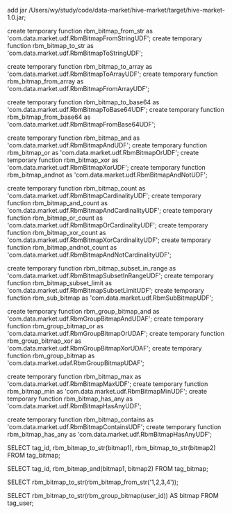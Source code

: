 add jar /Users/wy/study/code/data-market/hive-market/target/hive-market-1.0.jar;

create temporary function rbm_bitmap_from_str as 'com.data.market.udf.RbmBitmapFromStringUDF';
create temporary function rbm_bitmap_to_str as 'com.data.market.udf.RbmBitmapToStringUDF';

create temporary function rbm_bitmap_to_array as 'com.data.market.udf.RbmBitmapToArrayUDF';
create temporary function rbm_bitmap_from_array as 'com.data.market.udf.RbmBitmapFromArrayUDF';

create temporary function rbm_bitmap_to_base64 as 'com.data.market.udf.RbmBitmapToBase64UDF';
create temporary function rbm_bitmap_from_base64 as 'com.data.market.udf.RbmBitmapFromBase64UDF';

create temporary function rbm_bitmap_and as 'com.data.market.udf.RbmBitmapAndUDF';
create temporary function rbm_bitmap_or as 'com.data.market.udf.RbmBitmapOrUDF';
create temporary function rbm_bitmap_xor as 'com.data.market.udf.RbmBitmapXorUDF';
create temporary function rbm_bitmap_andnot as 'com.data.market.udf.RbmBitmapAndNotUDF';

create temporary function rbm_bitmap_count as 'com.data.market.udf.RbmBitmapCardinalityUDF';
create temporary function rbm_bitmap_and_count as 'com.data.market.udf.RbmBitmapAndCardinalityUDF';
create temporary function rbm_bitmap_or_count as 'com.data.market.udf.RbmBitmapOrCardinalityUDF';
create temporary function rbm_bitmap_xor_count as 'com.data.market.udf.RbmBitmapXorCardinalityUDF';
create temporary function rbm_bitmap_andnot_count as 'com.data.market.udf.RbmBitmapAndNotCardinalityUDF';

create temporary function rbm_bitmap_subset_in_range as 'com.data.market.udf.RbmBitmapSubsetInRangeUDF';
create temporary function rbm_bitmap_subset_limit as 'com.data.market.udf.RbmBitmapSubsetLimitUDF';
create temporary function rbm_sub_bitmap as 'com.data.market.udf.RbmSubBitmapUDF';


create temporary function rbm_group_bitmap_and as 'com.data.market.udf.RbmGroupBitmapAndUDAF';
create temporary function rbm_group_bitmap_or as 'com.data.market.udf.RbmGroupBitmapOrUDAF';
create temporary function rbm_group_bitmap_xor as 'com.data.market.udf.RbmGroupBitmapXorUDAF';
create temporary function rbm_group_bitmap as 'com.data.market.udaf.RbmGroupBitmapUDAF';


create temporary function rbm_bitmap_max as 'com.data.market.udf.RbmBitmapMaxUDF';
create temporary function rbm_bitmap_min as 'com.data.market.udf.RbmBitmapMinUDF';
create temporary function rbm_bitmap_has_any as 'com.data.market.udf.RbmBitmapHasAnyUDF';

create temporary function rbm_bitmap_contains as 'com.data.market.udf.RbmBitmapContainsUDF';
create temporary function rbm_bitmap_has_any as 'com.data.market.udf.RbmBitmapHasAnyUDF';


SELECT tag_id, rbm_bitmap_to_str(bitmap1), rbm_bitmap_to_str(bitmap2)
FROM tag_bitmap;

SELECT tag_id, rbm_bitmap_and(bitmap1, bitmap2)
FROM tag_bitmap;


SELECT rbm_bitmap_to_str(rbm_bitmap_from_str('1,2,3,4'));


SELECT rbm_bitmap_to_str(rbm_group_bitmap(user_id)) AS bitmap
FROM tag_user;
